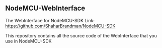 ## NodeMCU-WebInterface
The WebInterface for NodeMCU-SDK
Link: https://github.com/ShaharBrandman/NodeMCU-SDK

This repository contains all the source code of the WebInterface that you use in NodeMCU-SDK
